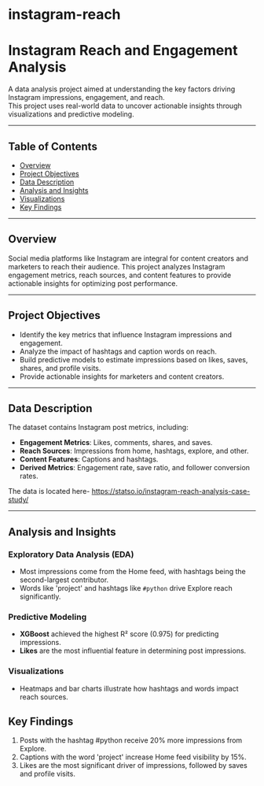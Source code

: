# instagram-reach

# Instagram Reach and Engagement Analysis

A data analysis project aimed at understanding the key factors driving Instagram impressions, engagement, and reach. <br>
This project uses real-world data to uncover actionable insights through visualizations and predictive modeling.

---

## Table of Contents
- [Overview](#overview)
- [Project Objectives](#project-objectives)
- [Data Description](#data-description)
- [Analysis and Insights](#analysis-and-insights)
- [Visualizations](#visualizations)
- [Key Findings](#key-findings)

---

## Overview
Social media platforms like Instagram are integral for content creators and marketers to reach their audience. This project analyzes Instagram engagement metrics, reach sources, and content features to provide actionable insights for optimizing post performance.

---

## Project Objectives
- Identify the key metrics that influence Instagram impressions and engagement.
- Analyze the impact of hashtags and caption words on reach.
- Build predictive models to estimate impressions based on likes, saves, shares, and profile visits.
- Provide actionable insights for marketers and content creators.

---

## Data Description
The dataset contains Instagram post metrics, including:
- **Engagement Metrics**: Likes, comments, shares, and saves.
- **Reach Sources**: Impressions from home, hashtags, explore, and other.
- **Content Features**: Captions and hashtags.
- **Derived Metrics**: Engagement rate, save ratio, and follower conversion rates.

The data is located here- https://statso.io/instagram-reach-analysis-case-study/

---

## Analysis and Insights
### Exploratory Data Analysis (EDA)
- Most impressions come from the Home feed, with hashtags being the second-largest contributor.
- Words like 'project' and hashtags like `#python` drive Explore reach significantly.

### Predictive Modeling
- **XGBoost** achieved the highest R² score (0.975) for predicting impressions.
- **Likes** are the most influential feature in determining post impressions.

### Visualizations
- Heatmaps and bar charts illustrate how hashtags and words impact reach sources.

## Key Findings
1. Posts with the hashtag #python receive 20% more impressions from Explore.
2. Captions with the word 'project' increase Home feed visibility by 15%.
3. Likes are the most significant driver of impressions, followed by saves and profile visits.
